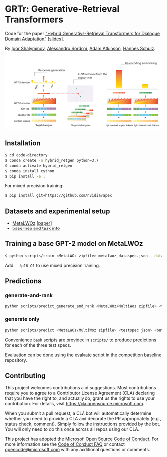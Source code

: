**GRTr**: **G**enerative-**R**etrieval **Tr**ansformers
==

Code for the paper ["Hybrid Generative-Retrieval Transformers for Dialogue Domain Adaptation"](https://arxiv.org/abs/2003.01680) [[slides](https://drive.google.com/open?id=1YYxBoXJz7-AxyOUS4L1slOTf8wOVlE0n)].

By [Igor Shalyminov](https://ishalyminov.github.io/), [Alessandro Sordoni](https://www.microsoft.com/en-us/research/people/alsordon/), [Adam Atkinson](https://www.microsoft.com/en-us/research/people/adatkins/), [Hannes Schulz](https://www.microsoft.com/en-us/research/people/haschulz/). 

![Model diagram](./img/grtr.png)

Installation
------------

```bash
$ cd code-directory
$ conda create -n hybrid_retgen python=3.7
$ conda activate hybrid_retgen
$ conda install cython
$ pip install -e .
```

For mixed precision training:

```bash
$ pip install git+https://github.com/nvidia/apex
```

Datasets and experimental setup
--------

- [MetaLWOz](https://www.microsoft.com/en-us/research/project/metalwoz/) [[paper](https://www.microsoft.com/en-us/research/publication/multi-domain-task-completion-dialog-challenge/)]
- [baselines and task info](https://github.com/microsoft/dstc8-meta-dialog)

Training a base GPT-2 model on MetaLWOz
--------

```bash
$ python scripts/train <MetaLWOz zipfile> metalwoz_dataspec.json --dataset_cache cache exp/grtr --train_batch_size 4 --valid_batch_size 4 --early_stopping_after -1 --n_epochs 25
```

Add `--fp16 O1` to use mixed precision training.

Predictions
-----------

### generate-and-rank

```sh
python scripts/predict_generate_and_rank <MetaLWOz/MultiWoz zipfile> <testspec json> <output dir> <base GPT-2 model dir> --fine-tune --dataset_cache cache exp/grtr --train_batch_size 4 --valid_batch_size 4
```

### generate only

```sh
python scripts/predict <MetaLWOz/MultiWoz zipfile> <testspec json> <output dir> <base GPT-2 model dir> --fine-tune --dataset_cache cache exp/grtr --train_batch_size 4 --valid_batch_size 4
```

Convenience `bash` scripts are provided in `scripts/` to produce predictions for each of the three test specs.

Evaluation can be done using the [evaluate script](https://github.com/microsoft/dstc8-meta-dialog/blob/master/scripts/evaluate) in the competition baseline repository.

## Contributing

This project welcomes contributions and suggestions.  Most contributions require you to agree to a
Contributor License Agreement (CLA) declaring that you have the right to, and actually do, grant us
the rights to use your contribution. For details, visit https://cla.opensource.microsoft.com.

When you submit a pull request, a CLA bot will automatically determine whether you need to provide
a CLA and decorate the PR appropriately (e.g., status check, comment). Simply follow the instructions
provided by the bot. You will only need to do this once across all repos using our CLA.

This project has adopted the [Microsoft Open Source Code of Conduct](https://opensource.microsoft.com/codeofconduct/).
For more information see the [Code of Conduct FAQ](https://opensource.microsoft.com/codeofconduct/faq/) or
contact [opencode@microsoft.com](mailto:opencode@microsoft.com) with any additional questions or comments.

